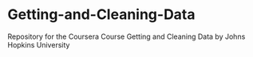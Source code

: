 # Getting-and-Cleaning-Data
Repository for the Coursera Course Getting and Cleaning Data by Johns Hopkins University
